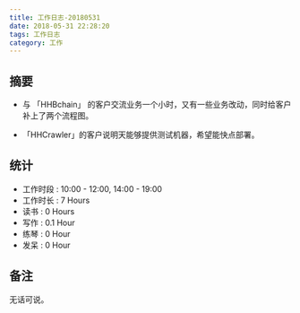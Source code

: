 ```yaml
---
title: 工作日志-20180531
date: 2018-05-31 22:28:20
tags: 工作日志
category: 工作
---
```


## 摘要

* 与 「HHBchain」 的客户交流业务一个小时，又有一些业务改动，同时给客户补上了两个流程图。

* 「HHCrawler」的客户说明天能够提供测试机器，希望能快点部署。

## 统计

* 工作时段 : 10:00 - 12:00, 14:00 - 19:00
* 工作时长 : 7 Hours
* 读书 : 0 Hours
* 写作 : 0.1 Hour
* 练琴 : 0 Hour
* 发呆 : 0 Hour


## 备注

无话可说。